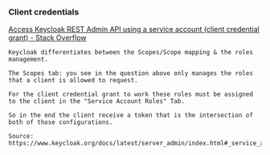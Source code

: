 ### Client credentials


[Access Keycloak REST Admin API using a service account (client credential grant) - Stack Overflow](https://stackoverflow.com/questions/52238839/access-keycloak-rest-admin-api-using-a-service-account-client-credential-grant)




```shell
Keycloak differentiates between the Scopes/Scope mapping & the roles management.

The Scopes tab: you see in the question above only manages the roles that a client is allowed to request.

For the client credential grant to work these roles must be assigned to the client in the "Service Account Roles" Tab.

So in the end the client receive a token that is the intersection of both of those configurations.

Source: https://www.keycloak.org/docs/latest/server_admin/index.html#_service_accounts
```
